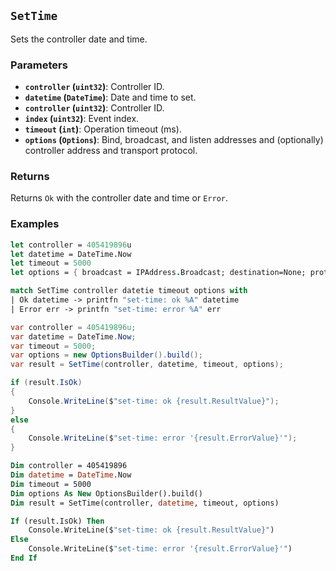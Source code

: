 ## `SetTime`

Sets the controller date and time.

### Parameters
- **`controller` (`uint32`)**: Controller ID.
- **`datetime` (`DateTime`)**: Date and time to set.
- **`controller` (`uint32`)**: Controller ID.
- **`index` (`uint32`)**: Event index.
- **`timeout` (`int`)**: Operation timeout (ms).
- **`options` (`Options`)**: Bind, broadcast, and listen addresses and (optionally) controller address and transport protocol.

### Returns
Returns `Ok` with the controller date and time or `Error`. 

### Examples

```fsharp
let controller = 405419896u
let datetime = DateTime.Now
let timeout = 5000
let options = { broadcast = IPAddress.Broadcast; destination=None; protocol=None; debug = true }

match SetTime controller datetie timeout options with
| Ok datetime -> printfn "set-time: ok %A" datetime
| Error err -> printfn "set-time: error %A" err
```

```csharp
var controller = 405419896u;
var datetime = DateTime.Now;
var timeout = 5000;
var options = new OptionsBuilder().build();
var result = SetTime(controller, datetime, timeout, options);

if (result.IsOk)
{
    Console.WriteLine($"set-time: ok {result.ResultValue}");
}
else
{
    Console.WriteLine($"set-time: error '{result.ErrorValue}'");
}
```

```vb
Dim controller = 405419896
Dim datetime = DateTime.Now
Dim timeout = 5000
Dim options As New OptionsBuilder().build()
Dim result = SetTime(controller, datetime, timeout, options)

If (result.IsOk) Then
    Console.WriteLine($"set-time: ok {result.ResultValue}")
Else
    Console.WriteLine($"set-time: error '{result.ErrorValue}'")
End If
```
